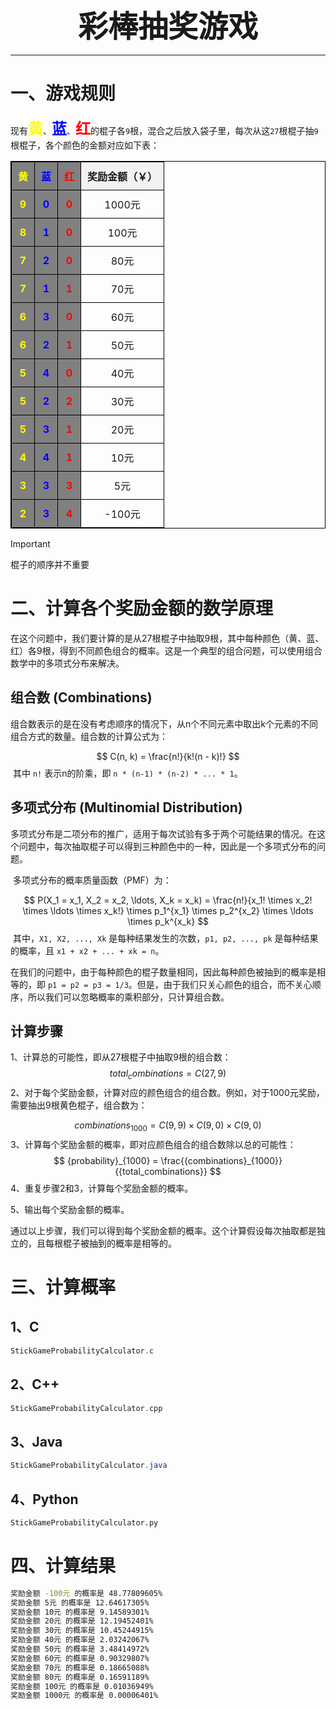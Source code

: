 <center>
    <font size=7><b>彩棒抽奖游戏</b></font>
</center>




---



# 一、游戏规则

​		现有<font size=5 color='yellow'><b>黄</b></font>、<font size=5 color='blue'><b>蓝</b></font>、<font size=5 color='red'><b>红</b></font>的棍子各`9`根，混合之后放入袋子里，每次从这`27`根棍子抽`9`根棍子，各个颜色的金额对应如下表：

<!DOCTYPE html>
<html lang="en">
<head>
<meta charset="UTF-8">
<meta name="viewport" content="width=device-width, initial-scale=1.0">
<title>奖励金额表格</title>
<style>
    table {
        width: 100%;
        border-collapse: collapse;
    }
    table, th, td {
        border: 1px solid black;
    }
    th, td {
        padding: 10px;
        text-align: center;
    }
    th {
        background-color: #f2f2f2;
    }
    .yellow-cell {
        background-color: rgb(128, 128, 128);
        font-weight: bold;
        color: yellow;
    }
    .blue-cell {
        background-color: rgb(128, 128, 128);
        font-weight: bold;
        color: blue;
    }
    .red-cell {
        background-color: rgb(128, 128, 128);
        font-weight: bold;
        color: red;
    }
</style>
</head>
<body>
<table>
    <tr>
        <th class="yellow-cell">黄</th>
        <th class="blue-cell">蓝</th>
        <th class="red-cell">红</th>
        <th>奖励金额（￥）</th>
    </tr>
    <tr>
        <td class="yellow-cell">9</td>
        <td class="blue-cell">0</td>
        <td class="red-cell">0</td>
        <td>1000元</td>
    </tr>
    <tr>
        <td class="yellow-cell">8</td>
        <td class="blue-cell">1</td>
        <td class="red-cell">0</td>
        <td>100元</td>
    </tr>
    <tr>
        <td class="yellow-cell">7</td>
        <td class="blue-cell">2</td>
        <td class="red-cell">0</td>
        <td>80元</td>
    </tr>
    <tr>
        <td class="yellow-cell">7</td>
        <td class="blue-cell">1</td>
        <td class="red-cell">1</td>
        <td>70元</td>
    </tr>
    <tr>
        <td class="yellow-cell">6</td>
        <td class="blue-cell">3</td>
        <td class="red-cell">0</td>
        <td>60元</td>
    </tr>
    <tr>
        <td class="yellow-cell">6</td>
        <td class="blue-cell">2</td>
        <td class="red-cell">1</td>
        <td>50元</td>
    </tr>
    <tr>
        <td class="yellow-cell">5</td>
        <td class="blue-cell">4</td>
        <td class="red-cell">0</td>
        <td>40元</td>
    </tr>
    <tr>
        <td class="yellow-cell">5</td>
        <td class="blue-cell">2</td>
        <td class="red-cell">2</td>
        <td>30元</td>
    </tr>
    <tr>
        <td class="yellow-cell">5</td>
        <td class="blue-cell">3</td>
        <td class="red-cell">1</td>
        <td>20元</td>
    </tr>
    <tr>
        <td class="yellow-cell">4</td>
        <td class="blue-cell">4</td>
        <td class="red-cell">1</td>
        <td>10元</td>
    </tr>
    <tr>
        <td class="yellow-cell">3</td>
        <td class="blue-cell">3</td>
        <td class="red-cell">3</td>
        <td>5元</td>
    </tr>
    <tr>
        <td class="yellow-cell">2</td>
        <td class="blue-cell">3</td>
        <td class="red-cell">4</td>
        <td>-100元</td>
    </tr>
</table>
</body>
</html>



> [!IMPORTANT]
>
> 棍子的顺序并不重要



# 二、计算各个奖励金额的数学原理

​		在这个问题中，我们要计算的是从27根棍子中抽取9根，其中每种颜色（黄、蓝、红）各9根，得到不同颜色组合的概率。这是一个典型的组合问题，可以使用组合数学中的多项式分布来解决。

## 组合数 (Combinations)

​		组合数表示的是在没有考虑顺序的情况下，从n个不同元素中取出k个元素的不同组合方式的数量。组合数的计算公式为：

$$
C(n, k) = \frac{n!}{k!(n - k)!}
$$
​		其中 `n!` 表示n的阶乘，即 `n * (n-1) * (n-2) * ... * 1`。

## 多项式分布 (Multinomial Distribution)

​		多项式分布是二项分布的推广，适用于每次试验有多于两个可能结果的情况。在这个问题中，每次抽取棍子可以得到三种颜色中的一种，因此是一个多项式分布的问题。

​		多项式分布的概率质量函数（PMF）为：

$$
P(X_1 = x_1, X_2 = x_2, \ldots, X_k = x_k) = \frac{n!}{x_1! \times x_2! \times \ldots \times x_k!} \times p_1^{x_1} \times p_2^{x_2} \times \ldots \times p_k^{x_k}
$$
​		其中，`X1, X2, ..., Xk` 是每种结果发生的次数，`p1, p2, ..., pk` 是每种结果的概率，且 `x1 + x2 + ... + xk = n`。

​		在我们的问题中，由于每种颜色的棍子数量相同，因此每种颜色被抽到的概率是相等的，即 `p1 = p2 = p3 = 1/3`。但是，由于我们只关心颜色的组合，而不关心顺序，所以我们可以忽略概率的乘积部分，只计算组合数。

## 计算步骤

1、计算总的可能性，即从27根棍子中抽取9根的组合数：
$$
{total_combinations} = C(27, 9)
$$
2、对于每个奖励金额，计算对应的颜色组合的组合数。例如，对于1000元奖励，需要抽出9根黄色棍子，组合数为：

$$
{combinations}_{1000} = C(9, 9) \times C(9, 0) \times C(9, 0)
$$
3、计算每个奖励金额的概率，即对应颜色组合的组合数除以总的可能性：
$$
{probability}_{1000} = \frac{{combinations}_{1000}}{{total_combinations}}
$$
4、重复步骤2和3，计算每个奖励金额的概率。

5、输出每个奖励金额的概率。

​		通过以上步骤，我们可以得到每个奖励金额的概率。这个计算假设每次抽取都是独立的，且每根棍子被抽到的概率是相等的。



# 三、计算概率

## 1、C

```c
StickGameProbabilityCalculator.c
```



## 2、C++

```c++
StickGameProbabilityCalculator.cpp
```



## 3、Java

```java
StickGameProbabilityCalculator.java
```



## 4、Python

```python
StickGameProbabilityCalculator.py
```



# 四、计算结果

```bash
奖励金额 -100元 的概率是 48.77809605%
奖励金额 5元 的概率是 12.64617305%  
奖励金额 10元 的概率是 9.14589301%  
奖励金额 20元 的概率是 12.19452401% 
奖励金额 30元 的概率是 10.45244915% 
奖励金额 40元 的概率是 2.03242067%  
奖励金额 50元 的概率是 3.48414972%  
奖励金额 60元 的概率是 0.90329807%  
奖励金额 70元 的概率是 0.18665088%  
奖励金额 80元 的概率是 0.16591189%  
奖励金额 100元 的概率是 0.01036949% 
奖励金额 1000元 的概率是 0.00006401%
```

